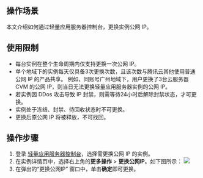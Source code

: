 ## 操作场景
本文介绍如何通过轻量应用服务器控制台，更换实例公网 IP。

## 使用限制
- 每台实例在整个生命周期内仅支持更换一次公网 IP。
- 单个地域下的实例每天仅具备3次更换次数，且该次数与腾讯云其他使用普通公网 IP 的产品共享。
例如，同账号广州地域下，用户更换了3台云服务器 CVM 的公网 IP，则当日无法更换轻量应用服务器实例的公网 IP。
- 若实例因 DDos 攻击导致 IP 封禁，则需等待24小时后解除封禁状态，才可更换。
- 实例处于冻结、封禁、待回收状态时不可更换。
- 更换后原公网 IP 将被释放，不可找回。

## 操作步骤

1. 登录 [轻量应用服务器控制台](https://console.cloud.tencent.com/lighthouse/instance/index)，选择需更换公网 IP 的实例。
2. 在实例详情页中，选择右上角的**更多操作** > **更换公网IP**。如下图所示：
![](https://qcloudimg.tencent-cloud.cn/raw/58fd1441b2d9a08c68c322e0f5c3e9e7.png)
3. 在弹出的“更换公网IP” 窗口中，单击**确定**即可更换。
